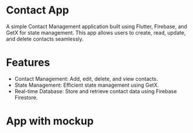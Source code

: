 <h1>Contact App</h1>

A simple Contact Management application built using Flutter, Firebase, and GetX for state management. This app allows users to create, read, update, and delete contacts seamlessly.

# Features
- Contact Management: Add, edit, delete, and view contacts.
- State Management: Efficient state management using GetX.
- Real-time Database: Store and retrieve contact data using Firebase Firestore.

<h1>App with mockup</h1>
<p>
    
    

         
        
  
</p>



